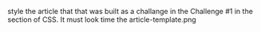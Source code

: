 style the article that that was built as a challange in the Challenge #1 in the section of CSS. It must look time the article-template.png
